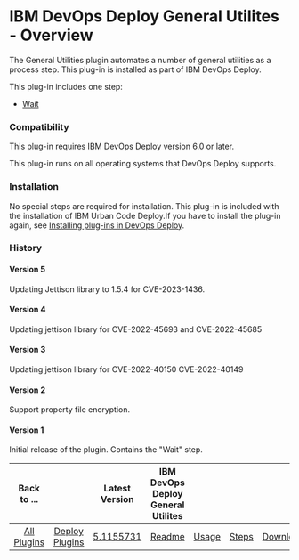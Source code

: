 
# IBM DevOps Deploy General Utilites - Overview


The General Utilities plugin automates a number of general utilities as a process step. This plug-in is installed as part of IBM DevOps Deploy.

This plug-in includes one step:

* [Wait](#wait)

### Compatibility

This plug-in requires IBM DevOps Deploy version 6.0 or later.

This plug-in runs on all operating systems that DevOps Deploy supports.

### Installation

No special steps are required for installation. This plug-in is included with the installation of IBM Urban Code Deploy.If you have to install the plug-in again, see [Installing plug-ins in DevOps Deploy](https://community.ibm.com/community/user/wasdevops/blogs/laurel-dickson-bull1/2022/06/13/install-plugins "Installing plug-ins in DevOps Deploy").


### History

#### Version 5

Updating Jettison library to 1.5.4 for CVE-2023-1436.

#### Version 4

Updating jettison library for CVE-2022-45693 and CVE-2022-45685

#### Version 3

Updating jettison library for CVE-2022-40150 CVE-2022-40149

#### Version 2

Support property file encryption.

#### Version 1

Initial release of the plugin. Contains the "Wait" step.

|Back to ...||Latest Version|IBM DevOps Deploy General Utilites ||||
| :---: | :---: | :---: | :---: | :---: | :---: | :---: |
|[All Plugins](../../index.md)|[Deploy Plugins](../README.md)|[5.1155731](https://raw.githubusercontent.com/UrbanCode/IBM-UCD-PLUGINS/main/files/general-utilities/general-utilities-5.1155731.zip)|[Readme](README.md)|[Usage](usage.md)|[Steps](steps.md)|[Downloads](downloads.md)|
